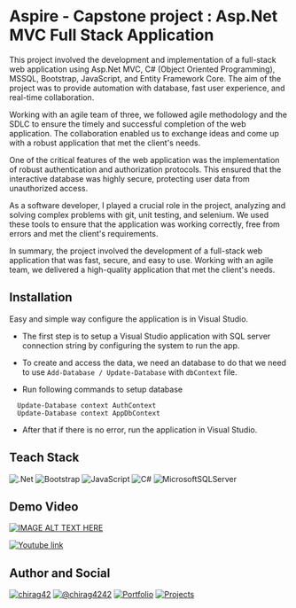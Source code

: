 
# Aspire - Capstone project : Asp.Net MVC Full Stack Application

This project involved the development and implementation of a full-stack web application using Asp.Net MVC, C# (Object Oriented Programming), MSSQL, Bootstrap, JavaScript, and Entity Framework Core. The aim of the project was to provide automation with database, fast user experience, and real-time collaboration.

Working with an agile team of three, we followed agile methodology and the SDLC to ensure the timely and successful completion of the web application. The collaboration enabled us to exchange ideas and come up with a robust application that met the client's needs.

One of the critical features of the web application was the implementation of robust authentication and authorization protocols. This ensured that the interactive database was highly secure, protecting user data from unauthorized access.

As a software developer, I played a crucial role in the project, analyzing and solving complex problems with git, unit testing, and selenium. We used these tools to ensure that the application was working correctly, free from errors and met the client's requirements.

In summary, the project involved the development of a full-stack web application that was fast, secure, and easy to use. Working with an agile team, we delivered a high-quality application that met the client's needs.

## Installation

Easy and simple way configure the application is in Visual Studio. 
- The first step is to setup a Visual Studio application with SQL server connection string by configuring the system to run the app. 

- To create and access the data, we need an database to do that we need to use `Add-Database / Update-Database` with `dbContext` file. 

- Run following commands to setup database
```package manager
  Update-Database context AuthContext 
  Update-Database context AppDbContext
```
- After that if there is no error, run the application in Visual Studio.


## Teach Stack

![.Net](https://img.shields.io/badge/.NET-5C2D91?style=flat-square&logo=.net&logoColor=white) 
![Bootstrap](https://img.shields.io/badge/bootstrap-%23563D7C.svg?style=flat-square&logo=bootstrap&logoColor=white) 
![JavaScript](https://img.shields.io/badge/javascript-%23323330.svg?style=flat-square&logo=javascript&logoColor=%23F7DF1E)
![C#](https://img.shields.io/badge/c%23-%23239120.svg?style=flat-square&logo=c-sharp&logoColor=white)
![MicrosoftSQLServer](https://img.shields.io/badge/Microsoft%20SQL%20Server-CC2927?style=flat-square&logo=microsoft%20sql%20server&logoColor=white)

## Demo Video 

[![IMAGE ALT TEXT HERE](https://img.youtube.com/vi/icMNl7BCOvM/0.jpg)](https://www.youtube.com/watch?v=icMNl7BCOvM)

[![Youtube link](https://img.shields.io/badge/YouTube-FF0000.svg?style=for-the-badge&logo=YouTube&logoColor=white)](https://youtu.be/icMNl7BCOvM)

## Author and Social

[![chirag42](https://img.shields.io/badge/LinkedIn-0A66C2.svg?style=flat-square&logo=LinkedIn&logoColor=white)](https://www.linkedin.com/in/chirag42/) 
[![@chirag4242](https://img.shields.io/badge/GitHub-181717.svg?style=flat-square&logo=GitHub&logoColor=white)](https://www.github.com/chirag4242)
[![Portfolio](https://img.shields.io/badge/Portfolio-%23000000.svg?style=flat-square&logo=firefox&logoColor=#FF7139)](https://cio-app.herokuapp.com/)
[![Projects](https://img.shields.io/badge/Projects%20Site-4285F4?style=flat-square&logo=GoogleChrome&logoColor=white)](https://sites.google.com/view/chiragpatil/home)
